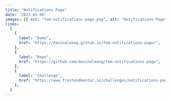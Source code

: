 ```yaml
---
title: "Notifications Page"
date: "2023-01-06"
images: [{ src: "fem-notifications-page.png", alt: "Notifications Page" }]
links:
  [
    {
      label: "Demo",
      href: "https://davinaleong.github.io/fem-notifications-page/",
    },
    {
      label: "Repo",
      href: "https://github.com/davinaleong/fem-notifications-page",
    },
    {
      label: "Challenge",
      href: "https://www.frontendmentor.io/challenges/notifications-page-DqK5QAmKbC",
    },
  ]
---
```

